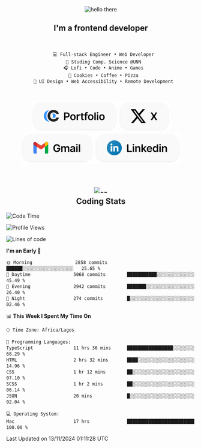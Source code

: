 <div align="center">
  
  <img src="https://readme-typing-svg.demolab.com?font=Fira+Code&weight=600&size=24&duration=4000&pause=300&color=3291FF&center=true&vCenter=true&random=false&width=300&height=24&lines=Hey+There;Hola;Namaste;Aloha;Bonjour;Konnichiwa" alt="hello there" height="36" width="300" />
  <h2>I'm a frontend developer</h2>
  
</div>

<br/>

<div align="center">
  
  ```
    💻 Full-stack Engineer • Web Developer
    💼 Studing Comp. Science @UNN
    🎧 Lofi • Code • Anime • Games
    🍪 Cookies • Coffee • Pizza
    📖 UI Design • Web Accessibility • Remote Development
  ```

</div>

<br/>

<div align="center">

  [![portfolio](./assets/badge-portfolio.svg)](https://okoyecharles.com)
  [![X](./assets/badge-x.svg)](https://x.com/okoyecharlesk)
  [![mail](./assets/badge-mail.svg)](mailto:okoyecharles509@gmail.com)
  [![linkedin](./assets/badge-linkedin.svg)](https://linkedin.com/in/okoyecharles)
  
</div>

<br/>



<div align="center">

  <h2>
    <img src="https://media.giphy.com/media/UVG0BN8TOMKkPOJS6e/giphy.gif?cid=790b7611dhvp8dydhh4r22mjr73owy4d5zzlo7s5zyk60w8s&ep=v1_stickers_search&rid=giphy.gif&ct=s" alt="--" height="50" width="50" />
    <br/>
    Coding Stats
  </h2>
  
</div>

<!--START_SECTION:waka-->
![Code Time](http://img.shields.io/badge/Code%20Time-414%20hrs%2043%20mins-blue)

![Profile Views](http://img.shields.io/badge/Profile%20Views-8-blue)

![Lines of code](https://img.shields.io/badge/From%20Hello%20World%20I%27ve%20Written-8.5%20million%20lines%20of%20code-blue)

**I'm an Early 🐤** 

```text
🌞 Morning                2858 commits        ██████░░░░░░░░░░░░░░░░░░░   25.65 % 
🌆 Daytime                5068 commits        ███████████░░░░░░░░░░░░░░   45.49 % 
🌃 Evening                2942 commits        ███████░░░░░░░░░░░░░░░░░░   26.40 % 
🌙 Night                  274 commits         █░░░░░░░░░░░░░░░░░░░░░░░░   02.46 % 
```


📊 **This Week I Spent My Time On** 

```text
🕑︎ Time Zone: Africa/Lagos

💬 Programming Languages: 
TypeScript               11 hrs 36 mins      █████████████████░░░░░░░░   68.29 % 
HTML                     2 hrs 32 mins       ████░░░░░░░░░░░░░░░░░░░░░   14.96 % 
CSS                      1 hr 12 mins        ██░░░░░░░░░░░░░░░░░░░░░░░   07.10 % 
SCSS                     1 hr 2 mins         ██░░░░░░░░░░░░░░░░░░░░░░░   06.14 % 
JSON                     20 mins             █░░░░░░░░░░░░░░░░░░░░░░░░   02.04 % 

💻 Operating System: 
Mac                      17 hrs              █████████████████████████   100.00 % 
```


 Last Updated on 13/11/2024 01:11:28 UTC
<!--END_SECTION:waka-->
